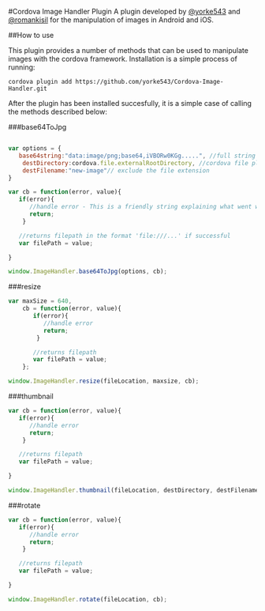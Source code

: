 #Cordova Image Handler Plugin
A plugin  developed by [@yorke543](https://github.com/yorke543) and [@romankisil](https://github.com/romankisil) for the manipulation of images in Android and iOS.

##How to use

This plugin provides a number of methods that can be used to manipulate images with the cordova framework. Installation is a simple process of running:

`cordova plugin add https://github.com/yorke543/Cordova-Image-Handler.git`

After the plugin has been installed succesfully, it is a simple case of calling the methods described below:

###base64ToJpg

```javascript

var options = {
   base64string:"data:image/png;base64,iVBORw0KGg.....", //full string excluded
	destDirectory:cordova.file.externalRootDirectory, //cordova file plugin can be used
	destFilename:"new-image"// exclude the file extension
}

var cb = function(error, value){
   if(error){
      //handle error - This is a friendly string explaining what went wrong
      return;
    }

   //returns filepath in the format 'file:///...' if successful
   var filePath = value;

}

window.ImageHandler.base64ToJpg(options, cb);
```

###resize

```javascript
var maxSize = 640,
    cb = function(error, value){
       if(error){
          //handle error
          return;
        }

       //returns filepath
       var filePath = value;
    };

window.ImageHandler.resize(fileLocation, maxsize, cb);
```


###thumbnail

```javascript
var cb = function(error, value){
   if(error){
      //handle error
      return;
    }

   //returns filepath
   var filePath = value;

}

window.ImageHandler.thumbnail(fileLocation, destDirectory, destFilename, size, cb);
```

###rotate

```javascript
var cb = function(error, value){
   if(error){
      //handle error
      return;
    }

   //returns filepath
   var filePath = value;

}

window.ImageHandler.rotate(fileLocation, cb);
```
